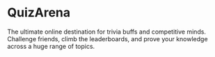 # QuizArena
The ultimate online destination for trivia buffs and competitive minds. Challenge friends, climb the leaderboards, and prove your knowledge across a huge range of topics.
